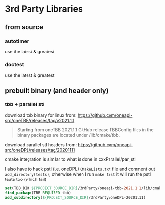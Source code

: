 # 3rd Party Libraries

## from source

### autotimer

use the latest & greatest

### doctest

use the latest & greatest

## prebuilt binary (and header only)

### tbb + parallel stl

download tbb binary for linux from:
<https://github.com/oneapi-src/oneTBB/releases/tag/v2021.1.1>

> Starting from oneTBB 2021.1.1 GitHub release TBBConfig files in the binary packages are located under <tbb-root>/lib/cmake/tbb.

download parallel stl headers from:
<https://github.com/oneapi-src/oneDPL/releases/tag/20201111>

cmake integration is similar to what is done in cxxParallel/par_stl

I also have to hack pstl (i.e. oneDPL) `CMakeLists.txt` file and comment out `add_directory(tests)`,
otherwise when I run `make test` it will run the pstl tests too (which fail)

```cmake
set(TBB_DIR ${PROJECT_SOURCE_DIR}/3rdParty/oneapi-tbb-2021.1.1/lib/cmake/tbb)
find_package(TBB REQUIRED tbb)
add_subdirectory(${PROJECT_SOURCE_DIR}/3rdParty/oneDPL-20201111) 
```
